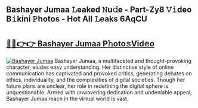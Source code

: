 ## Bashayer Jumaa 𝙻eaked 𝙽u𝚍e - Part-Zy8 𝚅𝚒deo B𝚒kini 𝙿hotos - Hot All 𝙻eaks 6AqCU

# <h2><a href="http://ld02bn.urlbe.top/?page=Bashayer+Jumaa">🔗🔗👉👉 Bashayer Jumaa P𝚑oto𝚜Vid𝚎o</a></h2>

[![Bashayer Jumaa](https://i.imgur.com/eBuTRDB.gif)](http://ld02bn.urlbe.top/?page=Bashayer+Jumaa)
Bashayer Jumaa, a multifaceted and thought-provoking character, eludes easy understanding. Her distinctive style of online communication has captivated and provoked critics, generating debates on ethics, individuality, and the complexities of digital societies. Though her future plans are unclear, her role in redefining the digital sphere is unquestionable. Armed with unwavering dedication and undeniable appeal, Bashayer Jumaa reach in the virtual world is vast.
